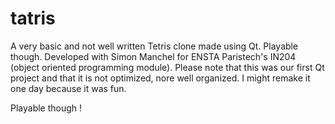 tatris
======

A very basic and not well written Tetris clone made using Qt. Playable though.
Developed with Simon Manchel for ENSTA Paristech's IN204 (object oriented programming module). Please note that this was 
our first Qt project and that it is not optimized, nore well organized. I might remake it one day because it was fun.

Playable though !
